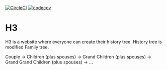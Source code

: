 [![CircleCI](https://circleci.com/gh/NovaBG03/H3.svg?style=svg)](https://circleci.com/gh/NovaBG03/H3)
[![codecov](https://codecov.io/gh/NovaBG03/H3/branch/master/graph/badge.svg)](https://codecov.io/gh/NovaBG03/H3)
# H3
H3 is a website where everyone can create their history tree. History tree is modified Family tree.

Couple -> Children (plus spouses) -> Grand Children (plus spouses) -> Grand Grand Children (plus spouses) -> ...
